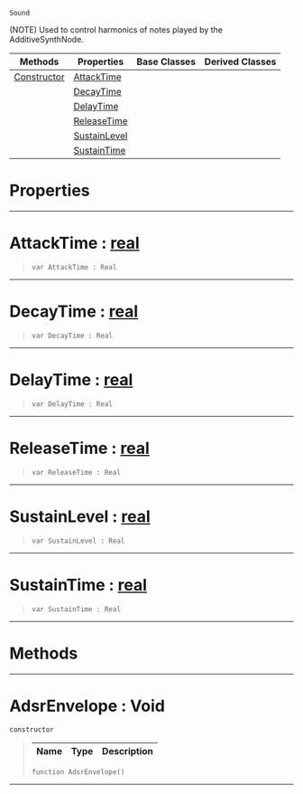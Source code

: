  `Sound`

(NOTE) Used to control harmonics of notes played by the AdditiveSynthNode.

|Methods|Properties|Base Classes|Derived Classes|
|---|---|---|---|
|[ Constructor](https://plasmaengine.github.io/PlasmaDocs/Plasma1/C++/code_reference/class_reference/adsrenvelope.md#adsrenvelope-void)|[ AttackTime](https://plasmaengine.github.io/PlasmaDocs/Plasma1/C++/code_reference/class_reference/adsrenvelope.md#attacktime-plasma-engine-d)| | |
| |[ DecayTime](https://plasmaengine.github.io/PlasmaDocs/Plasma1/C++/code_reference/class_reference/adsrenvelope.md#decaytime-plasma-engine-do)| | |
| |[ DelayTime](https://plasmaengine.github.io/PlasmaDocs/Plasma1/C++/code_reference/class_reference/adsrenvelope.md#delaytime-plasma-engine-do)| | |
| |[ ReleaseTime](https://plasmaengine.github.io/PlasmaDocs/Plasma1/C++/code_reference/class_reference/adsrenvelope.md#releasetime-plasma-engine)| | |
| |[ SustainLevel](https://plasmaengine.github.io/PlasmaDocs/Plasma1/C++/code_reference/class_reference/adsrenvelope.md#sustainlevel-plasma-engine)| | |
| |[ SustainTime](https://plasmaengine.github.io/PlasmaDocs/Plasma1/C++/code_reference/class_reference/adsrenvelope.md#sustaintime-plasma-engine)| | |


 #  Properties


---  
 #  AttackTime : [real](https://plasmaengine.github.io/PlasmaDocs/Plasma1/C++/code_reference/lightning_base_types/real.md)

> 
> ``` lang=cpp, name=Lightning
> var AttackTime : Real


---  
 #  DecayTime : [real](https://plasmaengine.github.io/PlasmaDocs/Plasma1/C++/code_reference/lightning_base_types/real.md)

> 
> ``` lang=cpp, name=Lightning
> var DecayTime : Real


---  
 #  DelayTime : [real](https://plasmaengine.github.io/PlasmaDocs/Plasma1/C++/code_reference/lightning_base_types/real.md)

> 
> ``` lang=cpp, name=Lightning
> var DelayTime : Real


---  
 #  ReleaseTime : [real](https://plasmaengine.github.io/PlasmaDocs/Plasma1/C++/code_reference/lightning_base_types/real.md)

> 
> ``` lang=cpp, name=Lightning
> var ReleaseTime : Real


---  
 #  SustainLevel : [real](https://plasmaengine.github.io/PlasmaDocs/Plasma1/C++/code_reference/lightning_base_types/real.md)

> 
> ``` lang=cpp, name=Lightning
> var SustainLevel : Real


---  
 #  SustainTime : [real](https://plasmaengine.github.io/PlasmaDocs/Plasma1/C++/code_reference/lightning_base_types/real.md)

> 
> ``` lang=cpp, name=Lightning
> var SustainTime : Real


---  
 #  Methods


---  
 #  AdsrEnvelope : Void

 `constructor`

> 
> |Name|Type|Description|
> |---|---|---|
> ``` lang=cpp, name=Lightning
> function AdsrEnvelope()
> ``` 


---  
 

 